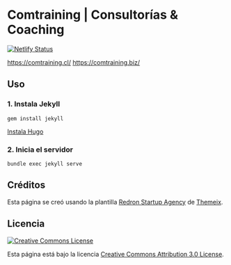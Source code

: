 # Comtraining | Consultorías & Coaching

[![Netlify Status](https://api.netlify.com/api/v1/badges/d5aa0045-cb9f-4495-b114-0a55d345a242/deploy-status)](https://app.netlify.com/sites/comtraining/deploys)

https://comtraining.cl/
https://comtraining.biz/

## Uso

### 1. Instala Jekyll
```
gem install jekyll
```
[Instala Hugo](https://gohugo.io/overview/installing/)

### 2. Inicia el servidor
```
bundle exec jekyll serve
```

## Créditos

Esta página se creó usando la plantilla [Redron Startup Agency](https://preview.themeforest.net/item/redron-startup-agency-bootstrap-5-jekyll-theme/full_screen_preview/30557593?_ga=2.198238831.134922440.1620183772-933693064.1600738304&irgwc=1&clickid=0933YZxODxyNR1r3ibXTjWSmUkDyYwXENXHO1E0&iradid=275988&irpid=2305834&iradtype=ONLINE_TRACKING_LINK&irmptype=mediapartner&mp_value1=&utm_campaign=af_impact_radius_2305834&utm_medium=affiliate&utm_source=impact_radius) de [Themeix](https://themeix.com/).

## Licencia

<a rel="license" href="http://creativecommons.org/licenses/by/3.0/" class="license-button"><img alt="Creative Commons License" style="border-width:0" src="https://i.creativecommons.org/l/by/3.0/88x31.png"></a>

Esta página está bajo la licencia [Creative Commons Attribution 3.0 License](LICENSE).